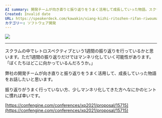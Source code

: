 ```yaml
---
AI summary: 開発チームが向き直りと振り返りをうまく活用して成長していった物語。スクラムのレトロスペクティブだけではマンネリ化する可能性があるため、振り返りをうまく行うヒントが提供される。
Created: Invalid date
URL: https://speakerdeck.com/kawakin/xiang-kizhi-ritozhen-rifan-riwoumakuhuo-yong-sitecheng-chang-siteitutatimufalsewu-yu?slide=13
カテゴリー: ソフトウェア開発
---
```

[![](https://files.speakerdeck.com/presentations/500ed101206643e286b04fc98ad9814d/slide_12.jpg?19059997)](https://files.speakerdeck.com/presentations/500ed101206643e286b04fc98ad9814d/slide_12.jpg?19059997)

---

スクラムの中でレトロスペクティブという1週間の振り返りを行っているかと思います。ただ1週間の振り返りだけではマンネリ化していく可能性があります。「ぼくたちはどこに向かっているんだろうか。」

弊社の開発チームが向き直りと振り返りをうまく活用して、成長していった物語をお話したいと思います。

振り返りがうまく行っていない方、少しマンネリ化してきた方へなにかのヒントに慣れば幸いです。

[https://confengine.com/conferences/xp2021/proposal/15715](https://confengine.com/conferences/xp2021/proposal/15715)